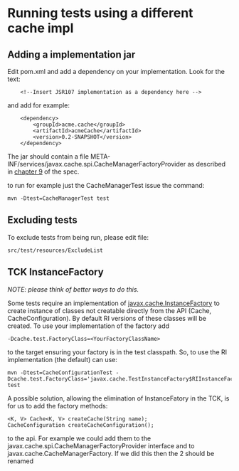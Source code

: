 # Running tests using a different cache impl

## Adding a implementation jar
Edit pom.xml and add a dependency on your implementation. Look for the text:

		<!--Insert JSR107 implementation as a dependency here -->

and add for example:

        <dependency>
            <groupId>acme.cache</groupId>
            <artifactId>acmeCache</artifactId>
            <version>0.2-SNAPSHOT</version>
        </dependency>

The jar should contain a file META-INF/services/javax.cache.spi.CacheManagerFactoryProvider as described in
[chapter 9](https://docs.google.com/document/d/1YZ-lrH6nW871Vd9Z34Og_EqbX_kxxJi55UrSn4yL2Ak/edit?hl=en&authkey=CMCdo8kE&pli=1#heading=h.qojqofiovvda) of the spec.

to run for example just the CacheManagerTest issue the command:

    mvn -Dtest=CacheManagerTest test

## Excluding tests
To exclude tests from being run, please edit file:

    src/test/resources/ExcludeList

## TCK InstanceFactory
*NOTE: please think of better ways to do this.*

Some tests require an implementation of
[javax.cache.InstanceFactory](https://github.com/jsr107/jsr107tck/blob/master/src/test/java/javax/cache/InstanceFactory.java)
to create instance of classes not creatable directly from the API (Cache, CacheConfiguration).
By default RI versions of these classes will be created. To use your implementation of the factory add

    -Dcache.test.FactoryClass=<YourFactoryClassName>

to the target ensuring your factory is in the test classpath.
So, to use the RI implementation (the default) can use:

    mvn -Dtest=CacheConfigurationTest -Dcache.test.FactoryClass='javax.cache.TestInstanceFactory$RIInstanceFactory' test

A possible solution, allowing the elimination of InstanceFatory in the TCK, is for us to add the factory methods:

    <K, V> Cache<K, V> createCache(String name);
    CacheConfiguration createCacheConfiguration();

to the api. For example we could add them to the  javax.cache.spi.CacheManagerFactoryProvider interface and to javax.cache.CacheManagerFactory. If we did this then the 2 should be renamed